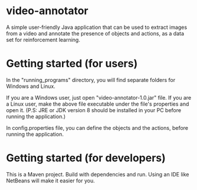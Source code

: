 # video-annotator
A simple user-friendly Java application that can be used to extract images from a video and annotate the presence of objects and actions, as a data set for reinforcement learning. 

# Getting started (for users)
In the "running_programs" directory, you will find separate folders for Windows and Linux.

If you are a Windows user, just open "video-annotator-1.0.jar" file.
If you are a Linux user, make the above file executable under the file's properties and open it.
(P.S: JRE or JDK version 8 should be installed in your PC before running the application.)

In config.properties file, you can define the objects and the actions, before running the application.


# Getting started (for developers)
This is a Maven project. Build with dependencies and run. Using an IDE like NetBeans will make it easier for you.
